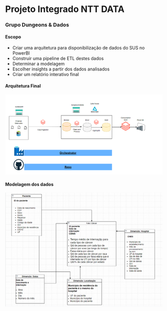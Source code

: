 # Projeto Integrado NTT DATA
### Grupo Dungeons & Dados <br>

#### Escopo
- Criar uma arquitetura para disponibilização de dados do SUS no PowerBI
- Construir uma pipeline de ETL destes dados
- Determinar a modelagem
- Escolher insights a partir dos dados analisados
- Criar um relatório interativo final

#### Arquitetura Final
![alt text](https://github.com/victoriavfreire/projeto-integrado/blob/main/arquitetura.PNG?raw=true)

#### Modelagem dos dados
![alt text](https://github.com/victoriavfreire/projeto-integrado/blob/main/modelagem.png?raw=true)
